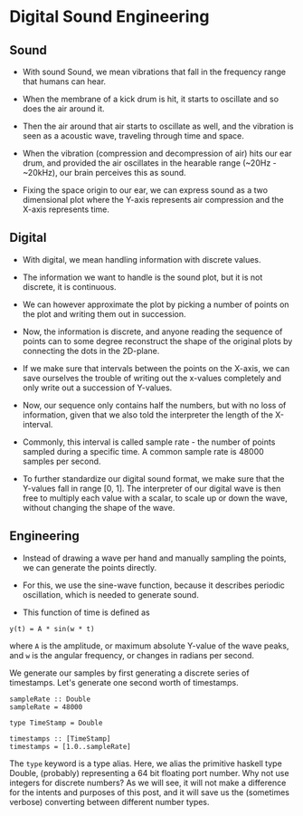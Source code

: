 # Digital Sound Engineering

## Sound

* With sound Sound, we mean vibrations that fall in the frequency range that
  humans can hear.

* When the membrane of a kick drum is hit, it starts to oscillate and so does
  the air around it.

* Then the air around that air starts to oscillate as well, and the vibration
  is seen as a acoustic wave, traveling through time and space.

* When the vibration (compression and decompression of air) hits our ear drum,
  and provided the air oscillates in the hearable range (~20Hz - ~20kHz), our
  brain perceives this as sound.

* Fixing the space origin to our ear, we can express sound as a two dimensional
  plot where the Y-axis represents air compression and the X-axis represents
  time.

## Digital

* With digital, we mean handling information with discrete values.

* The information we want to handle is the sound plot, but it is not discrete,
  it is continuous.

* We can however approximate the plot by picking a number of points on the plot
  and writing them out in succession.

* Now, the information is discrete, and anyone reading the sequence of points
  can to some degree reconstruct the shape of the original plots by connecting
  the dots in the 2D-plane.

* If we make sure that intervals between the points on the X-axis, we can save
  ourselves the trouble of writing out the x-values completely and only write
  out a succession of Y-values.

* Now, our sequence only contains half the numbers, but with no loss of
  information, given that we also told the interpreter the length of the
  X-interval.

* Commonly, this interval is called sample rate - the number of
  points sampled during a specific time. A common sample rate is 48000 samples
  per second.

* To further standardize our digital sound format, we make sure that the
  Y-values fall in range [0, 1]. The interpreter of our digital wave is then free to
  multiply each value with a scalar, to scale up or down the wave, without
  changing the shape of the wave.

## Engineering

* Instead of drawing a wave per hand and manually sampling the points, we can
  generate the points directly.

* For this, we use the sine-wave function, because it describes periodic
  oscillation, which is needed to generate sound.

* This function of time is defined as

```
y(t) = A * sin(w * t)
```
where `A` is the amplitude, or maximum absolute Y-value of the wave peaks, and
`w` is the angular frequency, or changes in radians per second.

We generate our samples by first generating a discrete series of timestamps.
Let's generate one second worth of timestamps.

```
sampleRate :: Double
sampleRate = 48000

type TimeStamp = Double

timestamps :: [TimeStamp]
timestamps = [1.0..sampleRate]

```

The `type` keyword is a type alias. Here, we alias the primitive haskell type
Double, (probably) representing a 64 bit floating port number. Why not use
integers for discrete numbers? As we will see, it will not make a difference
for the intents and purposes of this post, and it will save us the (sometimes
verbose) converting between different number types.



